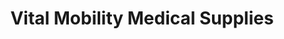 ---
title: "Vital Mobility Medical Supplies"
url: /toronto/vital-mobility-medical-supplies/
shop: medical supply
---